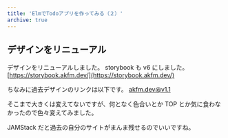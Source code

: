 ```yaml
---
title: 'ElmでTodoアプリを作ってみる（２）'
archive: true
---
```


## デザインをリニューアル

デザインをリニューアルしました。
storybook も v6 にしました。
[https://storybook.akfm.dev/](https://storybook.akfm.dev/)

ちなみに過去デザインのリンクは以下です。
[akfm.dev@v1.1](https://5fa7f4a95ea350f24a106198--angry-roentgen-049056.netlify.app/)

そこまで大きくは変えてないですが、何となく色合いとか TOP とか気に食わなかったので色々変えてみました。

JAMStack だと過去の自分のサイトがまんま残せるのでいいですね。
